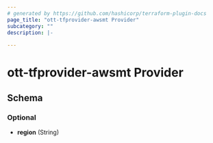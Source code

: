 ```yaml
---
# generated by https://github.com/hashicorp/terraform-plugin-docs
page_title: "ott-tfprovider-awsmt Provider"
subcategory: ""
description: |-
  
---
```


# ott-tfprovider-awsmt Provider





<!-- schema generated by tfplugindocs -->
## Schema

### Optional

- **region** (String)

